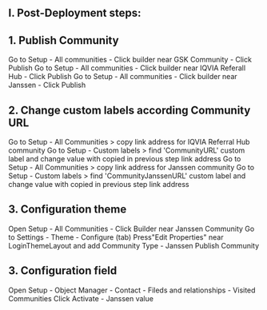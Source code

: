 ## I. Post-Deployment steps:

## 1. Publish Community
Go to Setup - All communities - Click builder near GSK Community - Click Publish
Go to Setup - All communities - Click builder near IQVIA Referall Hub - Click Publish
Go to Setup - All communities - Click builder near Janssen - Click Publish

## 2. Change custom labels according Community URL
Go to Setup - All Communities > copy link address for IQVIA Referral Hub community
Go to Setup - Custom labels > find 'CommunityURL' custom label and change value with copied in previous step link address
Go to Setup - All Communities > copy link address for Janssen community
Go to Setup - Custom labels > find 'CommunityJanssenURL' custom label and change value with copied in previous step link address

## 3. Configuration theme
Open Setup - All Communities - Click Builder near Janssen Community
Go to Settings - Theme - Configure (tab)
Press"Edit Properties" near LoginThemeLayout and add Community Type - Janssen
Publish Community

## 3. Configuration field
Open Setup - Object Manager - Contact - Fileds and relationships - Visited Communities
Click Activate - Janssen value
